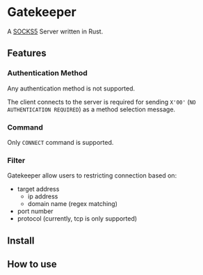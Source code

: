 # Gatekeeper

A [SOCKS5] Server written in Rust.

## Features
### Authentication Method

Any authentication method is not supported.

The client connects to the server is required for sending `X'00'` (`NO AUTHENTICATION REQUIRED`) as a method selection message.

### Command

Only `CONNECT` command is supported.

### Filter

Gatekeeper allow users to restricting connection based on:

- target address
    - ip address
    - domain name (regex matching)
- port number
- protocol (currently, tcp is only supported)


## Install

## How to use


[SOCKS5]: ftp://ftp.rfc-editor.org/in-notes/rfc1928.txt "SOCKS Protocol Version 5"
